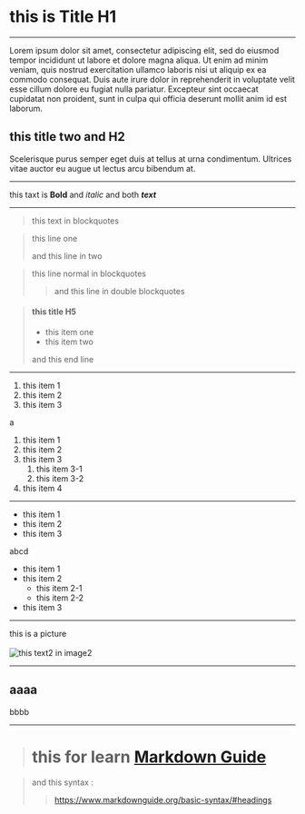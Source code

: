 # this is Title H1

---

Lorem ipsum dolor sit amet, consectetur adipiscing elit, sed do eiusmod tempor incididunt ut labore et dolore magna aliqua. Ut enim ad minim veniam, quis nostrud exercitation ullamco laboris nisi ut aliquip ex ea commodo consequat. Duis aute irure dolor in reprehenderit in voluptate velit esse cillum dolore eu fugiat nulla pariatur. Excepteur sint occaecat cupidatat non proident, sunt in culpa qui officia deserunt mollit anim id est laborum.

## this title two and H2

Scelerisque purus semper eget duis at tellus at urna condimentum. Ultrices vitae auctor eu augue ut lectus arcu bibendum at.

---

this taxt is **Bold** and *italic* and both ***text***

---

> this text in blockquotes


>  this line one 
>
> and this line in two


> this line normal in blockquotes
>
>> and this line in double blockquotes


> #### this title H5 
> 
> - this item one
> - this item two
>
> and this end line

---

1. this item 1
1. this item 2
1. this item 3

a

1. this item 1
2. this item 2
3. this item 3
	1. this item 3-1
	2. this item 3-2
4. this item 4

---

- this item 1
- this item 2
- this item 3

abcd

- this item 1
- this item 2
	- this item 2-1
	- this item 2-2
- this item 3

---

this is a picture
<br>
<br>
![this text2 in image2](icon.ico)

---

aaaa
---
bbbb

---

> # this for learn **[Markdown Guide](https://www.markdownguide.org/basic-syntax/#headings)**

> and this syntax :
>>  <https://www.markdownguide.org/basic-syntax/#headings>
